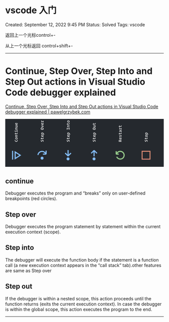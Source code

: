 # vscode 入门

Created: September 12, 2022 9:45 PM
Status: Solved
Tags: vscode

返回上一个光标control+-

从上一个光标返回 control+shift+-

---

# ****Continue, Step Over, Step Into and Step Out actions in Visual Studio Code debugger explained****

[Continue, Step Over, Step Into and Step Out actions in Visual Studio Code debugger explained | pawelgrzybek.com](https://pawelgrzybek.com/continue-step-over-step-into-and-step-out-actions-in-visual-studio-code-debugger-explained/)

![Untitled](vscode%20%E5%85%A5%E9%97%A8%209a99ed15cdcd4c138d93adfe530959d0/Untitled.png)

## continue

Debugger executes the program and “breaks” only on user-defined breakpoints (red circles).

## Step over

Debugger executes the program statement by statement within the current execution context (scope).

## Step into

The debugger will execute the function body if the statement is a function call (a new execution context appears in the “call stack” tab).other features are same as Step over

## Step out

If the debugger is within a nested scope, this action proceeds until the function returns (exits the current execution context). In case the debugger is within the global scope, this action executes the program to the end.

---